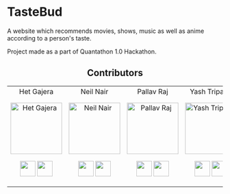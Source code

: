 # TasteBud 
A website which recommends movies, shows, music as well as anime according to a person's taste. 

Project made as a part of Quantathon 1.0 Hackathon. 

<div align="center"><h2><strong>Contributors</strong></h2></div>

<table align="center">
<tr align="center">
  
<td>
Het Gajera

<p align="center">
<img src = "https://avatars.githubusercontent.com/u/103428174?v=4"  height="120" alt="Het Gajera">
</p>
<p align="center">
<a href = "https://github.com/het03"><img src = "http://www.iconninja.com/files/241/825/211/round-collaboration-social-github-code-circle-network-icon.svg" width="36" height = "36"/></a>
<a href = "https://www.linkedin.com/in/het-gajera-83984925a/">
<img src = "http://www.iconninja.com/files/863/607/751/network-linkedin-social-connection-circular-circle-media-icon.svg" width="36" height="36"/>
</a>
</p>
</td>

<td>
Neil Nair

<p align="center">
<img src = "https://avatars.githubusercontent.com/u/95778971?v=4"  height="120" alt="Neil Nair">
</p>
<p align="center">
<a href = "https://github.com/NeilB1ju"><img src = "http://www.iconninja.com/files/241/825/211/round-collaboration-social-github-code-circle-network-icon.svg" width="36" height = "36"/></a>
<a href = "https://www.linkedin.com/in/neil-biju-nair-39303226a/">
<img src = "http://www.iconninja.com/files/863/607/751/network-linkedin-social-connection-circular-circle-media-icon.svg" width="36" height="36"/>
</a>
</p>
</td>

<td>
Pallav Raj

<p align="center">
<img src = "https://avatars.githubusercontent.com/u/103437428?v=4"  height="120" alt="Pallav Raj">
</p>
<p align="center">
<a href = "https://github.com/pn1027"><img src = "http://www.iconninja.com/files/241/825/211/round-collaboration-social-github-code-circle-network-icon.svg" width="36" height = "36"/></a>
<a href = "https://www.linkedin.com/in/pallav-raj-8009b9197/">
<img src = "http://www.iconninja.com/files/863/607/751/network-linkedin-social-connection-circular-circle-media-icon.svg" width="36" height="36"/>
</a>
</p>
</td>

<td>
Yash Tripathi

<p align="center">
<img src = "https://avatars.githubusercontent.com/u/103556790?v=4"  height="120" alt="Yash Tripathi">
</p>
<p align="center">
<a href = "https://github.com/ys2723"><img src = "http://www.iconninja.com/files/241/825/211/round-collaboration-social-github-code-circle-network-icon.svg" width="36" height = "36"/></a>
<a href = "https://www.linkedin.com/in/yash-tripathi-722263196/">
<img src = "http://www.iconninja.com/files/863/607/751/network-linkedin-social-connection-circular-circle-media-icon.svg" width="36" height="36"/>
</a>
</p>
</td>

</table>


